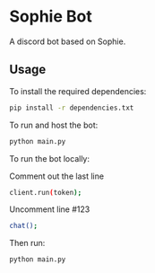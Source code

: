 # Sophie Bot

A discord bot based on Sophie.

## Usage

To install the required dependencies:

```sh
pip install -r dependencies.txt
```

To run and host the bot:

```sh
python main.py
```

To run the bot locally:

Comment out the last line
```sh
client.run(token);
```

Uncomment line #123
```sh
chat();
```

Then run:
```sh
python main.py
```

